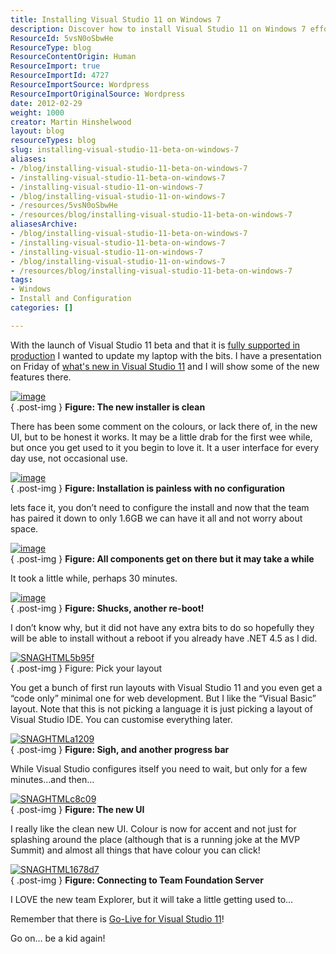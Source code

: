 ```yaml
---
title: Installing Visual Studio 11 on Windows 7
description: Discover how to install Visual Studio 11 on Windows 7 effortlessly. Explore its new features and enjoy a streamlined setup for your development needs!
ResourceId: 5vsN0oSbwHe
ResourceType: blog
ResourceContentOrigin: Human
ResourceImport: true
ResourceImportId: 4727
ResourceImportSource: Wordpress
ResourceImportOriginalSource: Wordpress
date: 2012-02-29
weight: 1000
creator: Martin Hinshelwood
layout: blog
resourceTypes: blog
slug: installing-visual-studio-11-beta-on-windows-7
aliases:
- /blog/installing-visual-studio-11-beta-on-windows-7
- /installing-visual-studio-11-beta-on-windows-7
- /installing-visual-studio-11-on-windows-7
- /blog/installing-visual-studio-11-on-windows-7
- /resources/5vsN0oSbwHe
- /resources/blog/installing-visual-studio-11-beta-on-windows-7
aliasesArchive:
- /blog/installing-visual-studio-11-beta-on-windows-7
- /installing-visual-studio-11-beta-on-windows-7
- /installing-visual-studio-11-on-windows-7
- /blog/installing-visual-studio-11-on-windows-7
- /resources/blog/installing-visual-studio-11-beta-on-windows-7
tags:
- Windows
- Install and Configuration
categories: []

---
```

With the launch of Visual Studio 11 beta and that it is [fully supported in production](http://blog.nwcadence.com/go-live-with-visual-studio-11-beta-3/) I wanted to update my laptop with the bits. I have a presentation on Friday of [what's new in Visual Studio 11](http://blog.hinshelwood.com/events/) and I will show some of the new features there.

[![image](images/image_thumb40-1-1.png "image")](http://blog.hinshelwood.com/files/2012/02/image40.png)  
{ .post-img }
**Figure: The new installer is clean**

There has been some comment on the colours, or lack there of, in the new UI, but to be honest it works. It may be a little drab for the first wee while, but once you get used to it you begin to love it. It a user interface for every day use, not occasional use.

[![image](images/image_thumb41-2-2.png "image")](http://blog.hinshelwood.com/files/2012/02/image41.png)  
{ .post-img }
**Figure: Installation is painless with no configuration**

lets face it, you don’t need to configure the install and now that the team has paired it down to only 1.6GB we can have it all and not worry about space.

[![image](images/image_thumb42-3-3.png "image")](http://blog.hinshelwood.com/files/2012/02/image42.png)  
{ .post-img }
**Figure: All components get on there but it may take a while**

It took a little while, perhaps 30 minutes.

[![image](images/image_thumb43-4-4.png "image")](http://blog.hinshelwood.com/files/2012/02/image43.png)  
{ .post-img }
**Figure: Shucks, another re-boot!**

I don’t know why, but it did not have any extra bits to do so hopefully they will be able to install without a reboot if you already have .NET 4.5 as I did.

[![SNAGHTML5b95f](images/SNAGHTML5b95f_thumb-6-6.png "SNAGHTML5b95f")](http://blog.hinshelwood.com/files/2012/02/SNAGHTML5b95f.png)  
{ .post-img }
Figure: Pick your layout

You get a bunch of first run layouts with Visual Studio 11 and you even get a “code only” minimal one for web development. But I like the “Visual Basic” layout. Note that this is not picking a language it is just picking a layout of Visual Studio IDE. You can customise everything later.

[![SNAGHTMLa1209](images/SNAGHTMLa1209_thumb-7-7.png "SNAGHTMLa1209")](http://blog.hinshelwood.com/files/2012/02/SNAGHTMLa1209.png)  
{ .post-img }
**Figure: Sigh, and another progress bar**

While Visual Studio configures itself you need to wait, but only for a few minutes…and then…

[![SNAGHTMLc8c09](images/SNAGHTMLc8c09_thumb-8-8.png "SNAGHTMLc8c09")](http://blog.hinshelwood.com/files/2012/02/SNAGHTMLc8c09.png)  
{ .post-img }
**Figure: The new UI**

I really like the clean new UI. Colour is now for accent and not just for splashing around the place (although that is a running joke at the MVP Summit) and almost all things that have colour you can click!

[![SNAGHTML1678d7](images/SNAGHTML1678d7_thumb-5-5.png "SNAGHTML1678d7")](http://blog.hinshelwood.com/files/2012/02/SNAGHTML1678d7.png)  
{ .post-img }
**Figure: Connecting to Team Foundation Server**

I LOVE the new team Explorer, but it will take a little getting used to…

Remember that there is [Go-Live for Visual Studio 11](http://blog.nwcadence.com/go-live-with-visual-studio-11-beta-3/)!

Go on… be a kid again!
